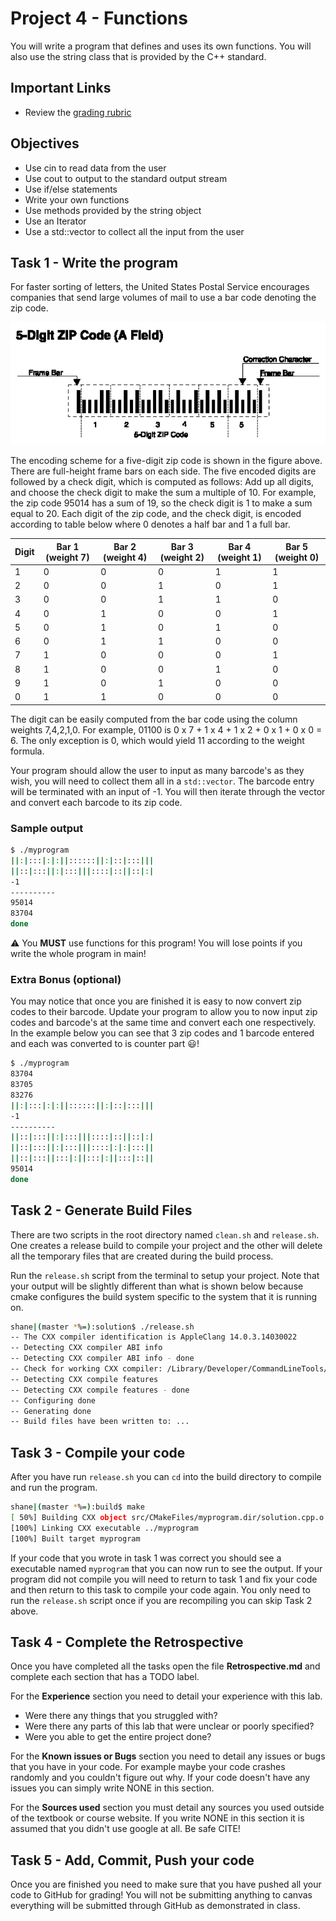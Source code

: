 # Project 4 - Functions

You will write a program that defines and uses its own functions. You will also
use the string class that is provided by the C++ standard.

## Important Links

- Review the [grading rubric](https://shanepanter.com/cs452/grading-rubric.html)

## Objectives

- Use cin to read data from the user
- Use cout to output to the standard output stream
- Use if/else statements
- Write your own functions
- Use methods provided by the string object
- Use an Iterator
- Use a std::vector to collect all the input from the user

## Task 1 - Write the program

For faster sorting of letters, the United States Postal Service encourages
companies that send large volumes of mail to use a bar code denoting the zip
code.

![barcode.png](barcode.png)

The encoding scheme for a five-digit zip code is shown in the figure above.
There are full-height frame bars on each side. The five encoded digits are
followed by a check digit, which is computed as follows: Add up all digits, and
choose the check digit to make the sum a multiple of 10. For example, the zip
code 95014 has a sum of 19, so the check digit is 1 to make a sum equal to 20.
Each digit of the zip code, and the check digit, is encoded according to
table below where 0 denotes a half bar and 1 a full bar.

| Digit | Bar 1 (weight 7) | Bar 2 (weight 4) | Bar 3 (weight 2) | Bar 4 (weight 1) | Bar 5 (weight 0) |
| ----- | ---------------- | ---------------- | ---------------- | ---------------- | ---------------- |
| 1     | 0                | 0                | 0                | 1                | 1                |
| 2     | 0                | 0                | 1                | 0                | 1                |
| 3     | 0                | 0                | 1                | 1                | 0                |
| 4     | 0                | 1                | 0                | 0                | 1                |
| 5     | 0                | 1                | 0                | 1                | 0                |
| 6     | 0                | 1                | 1                | 0                | 0                |
| 7     | 1                | 0                | 0                | 0                | 1                |
| 8     | 1                | 0                | 0                | 1                | 0                |
| 9     | 1                | 0                | 1                | 0                | 0                |
| 0     | 1                | 1                | 0                | 0                | 0                |

The digit can be easily computed from the bar code using the column weights
7,4,2,1,0. For example, 01100 is 0 x 7 + 1 x 4 + 1 x 2 + 0 x 1 + 0 x 0 = 6. The
only exception is 0, which would yield 11 according to the weight formula.

Your program should allow the user to input as many barcode's as they wish, you
will need to collect them all in a `std::vector`. The barcode entry will be
terminated with an input of -1. You will then iterate through the vector and
convert each barcode to its zip code.

### Sample output

```bash
$ ./myprogram
||:|:::|:|:||::::::||:|::|:::|||
||::|:::||:|:::|||::::|::||::|:|
-1
----------
95014
83704
done
```

⚠ You **MUST** use functions for this program! You will lose points if you write
the whole program in main!

### Extra Bonus (optional)

You may notice that once you are finished it is easy to now convert zip codes
to their barcode. Update your program to allow you to now input zip codes and
barcode's at the same time and convert each one respectively. In the example
below you can see that 3 zip codes and 1 barcode entered and each was converted
to is counter part 😃!

```bash
$ ./myprogram
83704
83705
83276
||:|:::|:|:||::::::||:|::|:::|||
-1
----------
||::|:::||:|:::|||::::|::||::|:|
||::|:::||:|:::|||::::|:|:|:::||
||::|:::||:::|:||:::|:||:::|::||
95014
done
```

## Task 2 - Generate Build Files

There are two scripts in the root directory named `clean.sh` and `release.sh`.
One creates a release build to compile your project and the other will delete
all the temporary files that are created during the build process.

Run the `release.sh` script from the terminal to setup your project. Note
that your output will be slightly different than what is shown below because
cmake configures the build system specific to the system that it is running on.

```bash
shane|(master *%=):solution$ ./release.sh
-- The CXX compiler identification is AppleClang 14.0.3.14030022
-- Detecting CXX compiler ABI info
-- Detecting CXX compiler ABI info - done
-- Check for working CXX compiler: /Library/Developer/CommandLineTools/usr/bin/c++ - skipped
-- Detecting CXX compile features
-- Detecting CXX compile features - done
-- Configuring done
-- Generating done
-- Build files have been written to: ...
```

## Task 3 - Compile your code

After you have run `release.sh` you can `cd` into the build directory to compile
and run the program.

```bash
shane|(master *%=):build$ make
[ 50%] Building CXX object src/CMakeFiles/myprogram.dir/solution.cpp.o
[100%] Linking CXX executable ../myprogram
[100%] Built target myprogram
```

If your code that you wrote in task 1 was correct you should see a executable
named `myprogram` that you can now run to see the output. If your program did
not compile you will need to return to task 1 and fix your code and then return
to this task to compile your code again. You only need to run the `release.sh`
script once if you are recompiling you can skip Task 2 above.

## Task 4 - Complete the Retrospective

Once you have completed all the tasks open the file **Retrospective.md** and
complete each section that has a TODO label.

For the **Experience** section you need to detail your experience with this lab.

- Were there any things that you struggled with?
- Were there any parts of this lab that were unclear or poorly specified?
- Were you able to get the entire project done?

For the **Known issues or Bugs** section you need to detail any issues or bugs
that you have in your code. For example maybe your code crashes randomly and you
couldn't figure out why. If your code doesn't have any issues you can simply
write NONE in this section.

For the **Sources used** section you must detail any sources you used outside of
the textbook or course website. If you write NONE in this section it is assumed
that you didn't use google at all. Be safe CITE!

## Task 5 - Add, Commit, Push your code

Once you are finished you need to make sure that you have pushed all your code
to GitHub for grading! You will not be submitting anything to canvas everything
will be submitted through GitHub as demonstrated in class.
